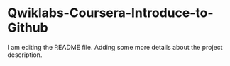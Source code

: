 # Qwiklabs-Coursera-Introduce-to-Github
I am editing the README file. Adding some more details about the project description.
